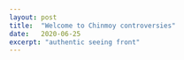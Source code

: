 ```yaml
---
layout: post
title:  "Welcome to Chinmoy controversies"
date:   2020-06-25
excerpt: "authentic seeing front"
---
```

